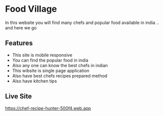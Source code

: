 
# Food Village 

In this website you will find many chefs and popular food available in india .. and here we go



## Features

- This site is mobile responsive
- You can find the popular food in india 
- Also any one can know the best chefs in indian 
- This wibsite is single page application
- Also have best chefs recipes prepared method
- Also have kitchen tips


## Live  Site
https://chef-recipe-hunter-500f4.web.app